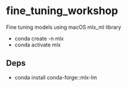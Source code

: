 # fine_tuning_workshop

Fine tuning models using macOS mlx_ml library

- conda create -n mlx
- conda activate mlx

## Deps

- conda install conda-forge::mlx-lm
